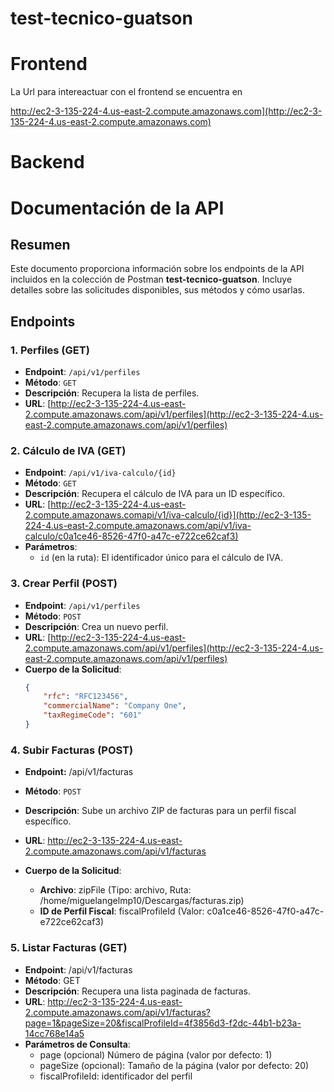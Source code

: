 # test-tecnico-guatson

# Frontend

La Url para intereactuar con el frontend se encuentra en 

http://ec2-3-135-224-4.us-east-2.compute.amazonaws.com](http://ec2-3-135-224-4.us-east-2.compute.amazonaws.com)


# Backend
# Documentación de la API

## Resumen

Este documento proporciona información sobre los endpoints de la API incluidos en la colección de Postman **test-tecnico-guatson**. Incluye detalles sobre las solicitudes disponibles, sus métodos y cómo usarlas.


## Endpoints

### 1. Perfiles (GET)

- **Endpoint**: `/api/v1/perfiles`
- **Método**: `GET`
- **Descripción**: Recupera la lista de perfiles.
- **URL**: [http://ec2-3-135-224-4.us-east-2.compute.amazonaws.com/api/v1/perfiles](http://ec2-3-135-224-4.us-east-2.compute.amazonaws.com/api/v1/perfiles)

### 2. Cálculo de IVA (GET)

- **Endpoint**: `/api/v1/iva-calculo/{id}`
- **Método**: `GET`
- **Descripción**: Recupera el cálculo de IVA para un ID específico.
- **URL**: [http://ec2-3-135-224-4.us-east-2.compute.amazonaws.comapi/v1/iva-calculo/{id}](http://ec2-3-135-224-4.us-east-2.compute.amazonaws.com/api/v1/iva-calculo/c0a1ce46-8526-47f0-a47c-e722ce62caf3)
- **Parámetros**:
    - `id` (en la ruta): El identificador único para el cálculo de IVA.

### 3. Crear Perfil (POST)

- **Endpoint**: `/api/v1/perfiles`
- **Método**: `POST`
- **Descripción**: Crea un nuevo perfil.
- **URL**: [http://ec2-3-135-224-4.us-east-2.compute.amazonaws.com/api/v1/perfiles](http://ec2-3-135-224-4.us-east-2.compute.amazonaws.com/api/v1/perfiles)
- **Cuerpo de la Solicitud**:
  ```json
  {
      "rfc": "RFC123456",
      "commercialName": "Company One",
      "taxRegimeCode": "601"
  }
    ```

### 4. Subir Facturas (POST)
- **Endpoint:** /api/v1/facturas
- **Método**: `POST`
- **Descripción**: Sube un archivo ZIP de facturas para un perfil fiscal específico.
- **URL**: http://ec2-3-135-224-4.us-east-2.compute.amazonaws.com/api/v1/facturas

- **Cuerpo de la Solicitud**:
  - **Archivo**: zipFile (Tipo: archivo, Ruta: /home/miguelangelmp10/Descargas/facturas.zip)
  - **ID de Perfil Fiscal**: fiscalProfileId (Valor: c0a1ce46-8526-47f0-a47c-e722ce62caf3)

### 5. Listar Facturas (GET)
- **Endpoint**: /api/v1/facturas
- **Método**: GET
- **Descripción**: Recupera una lista paginada de facturas.
- **URL**: http://ec2-3-135-224-4.us-east-2.compute.amazonaws.com/api/v1/facturas?page=1&pageSize=20&fiscalProfileId=4f3856d3-f2dc-44b1-b23a-14cc768e14a5
- **Parámetros de Consulta**:
  - page (opcional) Número de página (valor por defecto: 1)
  - pageSize (opcional): Tamaño de la página (valor por defecto: 20)
  - fiscalProfileId: identificador del perfil
